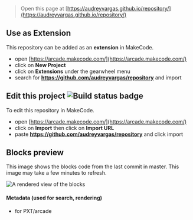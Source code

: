  


> Open this page at [https://audreyvargas.github.io/repository/](https://audreyvargas.github.io/repository/)

## Use as Extension

This repository can be added as an **extension** in MakeCode.

* open [https://arcade.makecode.com/](https://arcade.makecode.com/)
* click on **New Project**
* click on **Extensions** under the gearwheel menu
* search for **https://github.com/audreyvargas/repository** and import

## Edit this project ![Build status badge](https://github.com/audreyvargas/repository/workflows/MakeCode/badge.svg)

To edit this repository in MakeCode.

* open [https://arcade.makecode.com/](https://arcade.makecode.com/)
* click on **Import** then click on **Import URL**
* paste **https://github.com/audreyvargas/repository** and click import

## Blocks preview

This image shows the blocks code from the last commit in master.
This image may take a few minutes to refresh.

![A rendered view of the blocks](https://github.com/audreyvargas/repository/raw/master/.github/makecode/blocks.png)

#### Metadata (used for search, rendering)

* for PXT/arcade
<script src="https://makecode.com/gh-pages-embed.js"></script><script>makeCodeRender("{{ site.makecode.home_url }}", "{{ site.github.owner_name }}/{{ site.github.repository_name }}");</script>
